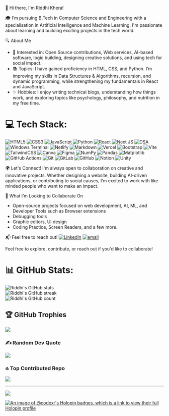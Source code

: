👋 Hi there, I'm Riddhi Khera!

🎓 I’m pursuing B.Tech in Computer Science and Engineering with a specialisation in Artificial Intelligence and Machine Learning. I'm passionate about learning and building exciting projects in the tech world.

 🔍 About Me
+ 🌱 Interested in: Open Source contributions, Web services, AI-based software, logic building, designing creative solutions, and using tech for social impact.  
+ 📚 Topics: I have gained proficiency in HTML, CSS, and Python. I’m improving my skills in Data Structures & Algorithms, recursion, and dynamic programming, while strengthening my fundamentals in React and JavaScript.
+ ✨ Hobbies: I enjoy writing technical blogs, understanding how things work, and exploring topics like psychology, philosophy, and nutrition in my free time.

# 💻 Tech Stack:
![HTML5](https://img.shields.io/badge/html5-%23E34F26.svg?style=for-the-badge&logo=html5&logoColor=white) ![CSS3](https://img.shields.io/badge/css3-%231572B6.svg?style=for-the-badge&logo=css3&logoColor=white) ![JavaScript](https://img.shields.io/badge/javascript-%23323330.svg?style=for-the-badge&logo=javascript&logoColor=%23F7DF1E) ![Python](https://img.shields.io/badge/python-3670A0?style=for-the-badge&logo=python&logoColor=ffdd54) ![React](https://img.shields.io/badge/react-%2361DAFB.svg?style=for-the-badge&logo=react&logoColor=black) ![Next JS](https://img.shields.io/badge/next.js-%23000000.svg?style=for-the-badge&logo=next.js&logoColor=white) ![DSA](https://img.shields.io/badge/DSA-F28D35?style=for-the-badge&logo=algorithm&logoColor=white) ![Windows Terminal](https://img.shields.io/badge/Windows%20Terminal-%234D4D4D.svg?style=for-the-badge&logo=windows-terminal&logoColor=white) ![Netlify](https://img.shields.io/badge/netlify-%23000000.svg?style=for-the-badge&logo=netlify&logoColor=#00C7B7) ![Markdown](https://img.shields.io/badge/markdown-%23000000.svg?style=for-the-badge&logo=markdown&logoColor=white) ![Vercel](https://img.shields.io/badge/vercel-%23000000.svg?style=for-the-badge&logo=vercel&logoColor=white) ![Bootstrap](https://img.shields.io/badge/bootstrap-%238511FA.svg?style=for-the-badge&logo=bootstrap&logoColor=white) ![Vite](https://img.shields.io/badge/vite-%23646CFF.svg?style=for-the-badge&logo=vite&logoColor=white) ![TailwindCSS](https://img.shields.io/badge/tailwindcss-%2338B2AC.svg?style=for-the-badge&logo=tailwind-css&logoColor=white) ![Canva](https://img.shields.io/badge/Canva-%2300C4CC.svg?style=for-the-badge&logo=Canva&logoColor=white) ![Figma](https://img.shields.io/badge/figma-%23F24E1E.svg?style=for-the-badge&logo=figma&logoColor=white) ![NumPy](https://img.shields.io/badge/numpy-%23013243.svg?style=for-the-badge&logo=numpy&logoColor=white) ![Pandas](https://img.shields.io/badge/pandas-%23150458.svg?style=for-the-badge&logo=pandas&logoColor=white) ![Matplotlib](https://img.shields.io/badge/Matplotlib-%23ffffff.svg?style=for-the-badge&logo=Matplotlib&logoColor=black) ![GitHub Actions](https://img.shields.io/badge/github%20actions-%232671E5.svg?style=for-the-badge&logo=githubactions&logoColor=white) ![Git](https://img.shields.io/badge/git-%23F05033.svg?style=for-the-badge&logo=git&logoColor=white) ![GitLab](https://img.shields.io/badge/gitlab-%23181717.svg?style=for-the-badge&logo=gitlab&logoColor=white) ![GitHub](https://img.shields.io/badge/github-%23121011.svg?style=for-the-badge&logo=github&logoColor=white) ![Notion](https://img.shields.io/badge/Notion-%23000000.svg?style=for-the-badge&logo=notion&logoColor=white) ![Unity](https://img.shields.io/badge/unity-%23000000.svg?style=for-the-badge&logo=unity&logoColor=white)

 🌍 Let's Connect!
I'm always open to collaboration on creative and innovative projects. Whether designing a website, building AI-driven applications, or contributing to social causes, I’m excited to work with like-minded people who want to make an impact.

💞️ What I’m Looking to Collaborate On
+ Open-source projects focused on web development, AI, ML, and Developer Tools such as Browser extensions
+ Debugging tools
+ Graphic editors, UI design
+ Coding Practice, Screen Readers, and a few more.


 📬 Feel free to reach out!
[![LinkedIn](https://img.shields.io/badge/LinkedIn-%230077B5.svg?logo=linkedin&logoColor=white)](https://linkedin.com/in/riddhikhera)
[![email](https://img.shields.io/badge/Email-D14836?logo=gmail&logoColor=white)](mailto:rxiddhi@gmail.com) 

Feel free to explore, contribute, or reach out if you'd like to collaborate!


# 📊 GitHub Stats:
![Riddhi's GitHub stats](https://github-readme-stats.vercel.app/api?username=rxiddhi&show_icons=true&theme=radical) </br>
![Riddhi's GitHub streak](https://nirzak-streak-stats.vercel.app/?user=rxiddhi&theme=dark&hide_border=false) <br/>
![Riddhi's GitHub count](https://github-readme-stats.vercel.app/api/top-langs/?username=rxiddhi&theme=dark&hide_border=false&include_all_commits=true&count_private=true&layout=compact)

## 🏆 GitHub Trophies
![](https://github-profile-trophy.vercel.app/?username=rxiddhi&theme=onedark&no-frame=false&no-bg=false&margin-w=4)

### ✍️ Random Dev Quote
![](https://quotes-github-readme.vercel.app/api?type=horizontal&theme=radical)

### 🔝 Top Contributed Repo
![](https://github-contributor-stats.vercel.app/api?username=rxiddhi&limit=5&theme=dark&combine_all_yearly_contributions=true)

---
[![](https://visitcount.itsvg.in/api?id=rxiddhi&icon=0&color=9)](https://visitcount.itsvg.in)



<!---
code-x-r/code-x-r is a ✨ special ✨ repository because its `README.md` (this file) appears on your GitHub profile.
You can click the Preview link to take a look at your changes.
--->
[![An image of @codexr's Holopin badges, which is a link to view their full Holopin profile](https://holopin.me/codexr)](https://holopin.io/@codexr)

